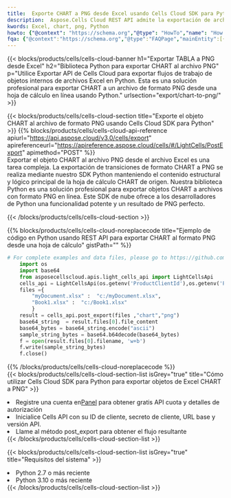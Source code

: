 ```yaml
---
title:  Exporte CHART a PNG desde Excel usando Cells Cloud SDK para Python
description:  Aspose.Cells Cloud REST API admite la exportación de archivos de formato {0} a {1} usando {2}.
kwords: Excel, chart, png, Python
howto: {"@context": "https://schema.org","@type": "HowTo","name": "How to use Cells Cloud SDK for Python to export objects from Excel CHART to PNG","description": "How to use Cells Cloud SDK for Python to export objects from Excel CHART to PNG","image": {"@type": "ImageObject"},"url": "/python/export/chart-to-png/","step": [{ "@type": "HowToStep","name": "How to use Cells Cloud SDK for Python to export objects from Excel CHART to PNG step 1", "image": {"@type": "ImageObject",},"url": "/python/export/chart-to-png/","text": "Register an account at <a href='https://dashboard.aspose.cloud/'>Dashboard</a> to get free API quota & authorization details",},{ "@type": "HowToStep","name": "How to use Cells Cloud SDK for Python to export objects from Excel CHART to PNG step 1", "image": {"@type": "ImageObject",},"url": "/python/export/chart-to-png/","text": "Initialize the Cells API with your Client ID, Client Secret, Base URL, and API version.",},{ "@type": "HowToStep","name": "How to use Cells Cloud SDK for Python to export objects from Excel CHART to PNG step 1", "image": {"@type": "ImageObject",},"url": "/python/export/chart-to-png/","text": "Call post_export method to get the resultant stream",}, ],"supply": {"@type": "HowToSupply","name": "document"},"tool": [{"@type": "HowToTool","name": "PyCharm, Visual Studio Code, Sublime, Eclipse"},{"@type": "HowToTool","name": "Aspose Cells"}],"totalTime": "PT6M"}
fqa: {"@context":"https://schema.org","@type":"FAQPage","mainEntity":[{"@type":"Question","name":"What file formats can excel or its internal elements be converted into?","acceptedAnswer":{"@type":"Answer","text":"We support a variety of output file formats, including XLSX, Excel, xls , PDF, CSV, HTML, Markdown, XML, PNG, JPG, TIFF, Json, TXT and many more.<br/><ol><li>Install .NET SDK and add the reference (import the library) to your .NET project.</li><li>Open the source file in C# using REST API.</li><li>Load the content or the excel file itself to be exported to other formats.</li><li>Call the PostExport() method, passing the output filename with the required extension.</li><li>Get the build results as a single file.</li></ol>"}},{"@type":"Question","name":"What is the maximum file size supported by this .NET library?","acceptedAnswer":{"@type":"Answer","text":"There are no file size limits for format conversions using .NET library."}}]}
---
```

{{< blocks/products/cells/cells-cloud-banner h1="Exportar TABLA a PNG desde Excel" h2="Biblioteca Python para exportar CHART al archivo PNG" p="Utilice Exportar API de Cells Cloud para exportar flujos de trabajo de objetos internos de archivos Excel en Python. Esta es una solución profesional para exportar CHART a un archivo de formato PNG desde una hoja de cálculo en línea usando Python." urlsection="export/chart-to-png/" >}}

{{< blocks/products/cells/cells-cloud-section title="Exporte el objeto CHART al archivo de formato PNG usando Cells Cloud SDK para Python" >}}
{{% blocks/products/cells/cells-cloud-api-reference apiurl="https://api.aspose.cloud/v3.0/cells/export" apireferenceurl="https://apireference.aspose.cloud/cells/#/LightCells/PostExport" apimethod="POST" %}}
<br/>
Exportar el objeto CHART al archivo PNG desde el archivo Excel es una tarea compleja. La exportación de transiciones de formato CHART a PNG se realiza mediante nuestro SDK Python manteniendo el contenido estructural y lógico principal de la hoja de cálculo CHART de origen. Nuestra biblioteca Python es una solución profesional para exportar objetos CHART a archivos con formato PNG en línea. Este SDK de nube ofrece a los desarrolladores de Python una funcionalidad potente y un resultado de PNG perfecto.

{{< /blocks/products/cells/cells-cloud-section >}}

{{% blocks/products/cells/cells-cloud-noreplacecode title="Ejemplo de código en Python usando REST API para exportar CHART al formato PNG desde una hoja de cálculo" gistPath="" %}}
  
```python
# For complete examples and data files, please go to https://github.com/aspose-cells-cloud/aspose-cells-cloud-python/
    import os
    import base64
    from asposecellscloud.apis.light_cells_api import LightCellsApi
    cells_api = LightCellsApi(os.getenv('ProductClientId'),os.getenv('ProductClientSecret'))
    files ={ 
        "myDocument.xlsx" :  "c:/myDocument.xlsx",
        "Book1.xlsx" :  "c:/Book1.xlsx" 
        }
    result = cells_api.post_export(files ,"chart","png")
    base64_string  = result.files[0].file_content
    base64_bytes = base64_string.encode("ascii")
    sample_string_bytes = base64.b64decode(base64_bytes)
    f = open(result.files[0].filename, 'w+b')
    f.write(sample_string_bytes)
    f.close()    
```
   
{{% /blocks/products/cells/cells-cloud-noreplacecode %}}
<br/>
{{< blocks/products/cells/cells-cloud-section-list isGrey="true" title="Cómo utilizar Cells Cloud SDK para Python para exportar objetos de Excel CHART a PNG" >}}
<li> Registre una cuenta en<a href="https://dashboard.aspose.cloud/">Panel</a> para obtener gratis API cuota y detalles de autorización</li>
<li>Inicialice Cells API con su ID de cliente, secreto de cliente, URL base y versión API.</li>
<li>Llame al método post_export para obtener el flujo resultante</li>
{{< /blocks/products/cells/cells-cloud-section-list >}}

{{< blocks/products/cells/cells-cloud-section-list isGrey="true" title="Requisitos del sistema" >}}
<li>Python 2.7 o más reciente</li>
<li>Python 3.10 o más reciente</li>
{{< /blocks/products/cells/cells-cloud-section-list >}}
